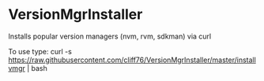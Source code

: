 # VersionMgrInstaller
Installs popular version managers (nvm, rvm, sdkman) via curl

To use type:
curl -s https://raw.githubusercontent.com/cliff76/VersionMgrInstaller/master/installvmgr | bash
